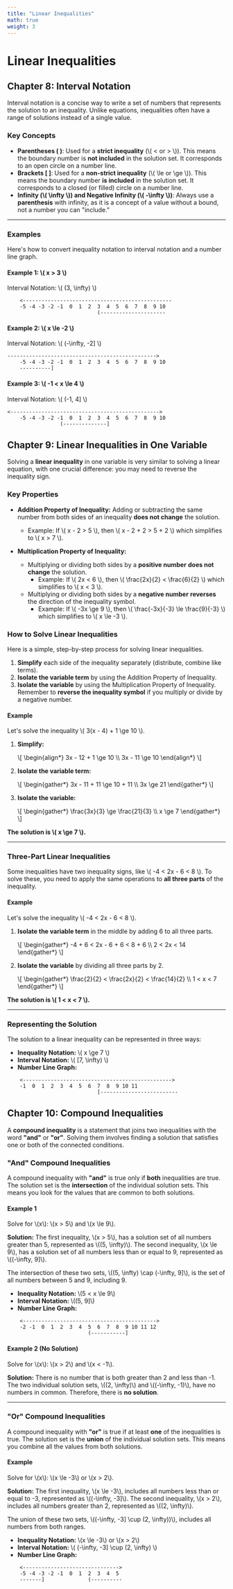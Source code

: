```yaml
---
title: "Linear Inequalities"
math: true
weight: 3
---
```


# Linear Inequalities

## Chapter 8: Interval Notation

Interval notation is a concise way to write a set of numbers that represents the solution to an inequality. Unlike equations, inequalities often have a range of solutions instead of a single value.

### Key Concepts

-   **Parentheses ( )**: Used for a **strict inequality** (\\( < or > \\)). This means the boundary number is **not included** in the solution set. It corresponds to an open circle on a number line.
-   **Brackets [ ]**: Used for a **non-strict inequality** (\\( \le or \ge \\)). This means the boundary number **is included** in the solution set. It corresponds to a closed (or filled) circle on a number line.
-   **Infinity (\\( \infty \\)) and Negative Infinity (\\( -\infty \\))**: Always use a **parenthesis** with infinity, as it is a concept of a value without a bound, not a number you can "include."

---

### Examples

Here's how to convert inequality notation to interval notation and a number line graph.

#### Example 1: \\( x > 3 \\)

Interval Notation: \\( (3, \infty) \\)

```text
    <------------------------------------------------
    -5 -4 -3 -2 -1  0  1  2  3  4  5  6  7  8  9 10
                             (---------------------
```

#### Example 2: \\( x \le -2 \\)

Interval Notation: \\( (-\infty, -2] \\)

```text
------------------------------------------------>
    -5 -4 -3 -2 -1  0  1  2  3  4  5  6  7  8  9 10
    ----------]
```

#### Example 3: \\( -1 < x \le 4 \\)

Interval Notation: \\( (-1, 4] \\)

```text
<------------------------------------------------>
    -5 -4 -3 -2 -1  0  1  2  3  4  5  6  7  8  9 10
                 (--------------]
```

## Chapter 9: Linear Inequalities in One Variable

Solving a **linear inequality** in one variable is very similar to solving a linear equation, with one crucial difference: you may need to reverse the inequality sign.

### Key Properties

-   **Addition Property of Inequality:** Adding or subtracting the same number from both sides of an inequality **does not change** the solution.

    -   Example: If \\( x - 2 > 5 \\), then \\( x - 2 + 2 > 5 + 2 \\) which simplifies to \\( x > 7 \\).

-   **Multiplication Property of Inequality:**

    -   Multiplying or dividing both sides by a **positive number** **does not change** the solution.
        -   Example: If \\( 2x < 6 \\), then \\( \frac{2x}{2} < \frac{6}{2} \\) which simplifies to \\( x < 3 \\).
    -   Multiplying or dividing both sides by a **negative number** **reverses** the direction of the inequality symbol.
        -   Example: If \\( -3x \ge 9 \\), then \\( \frac{-3x}{-3} \le \frac{9}{-3} \\) which simplifies to \\( x \le -3 \\).

### How to Solve Linear Inequalities

Here is a simple, step-by-step process for solving linear inequalities.

1.  **Simplify** each side of the inequality separately (distribute, combine like terms).
2.  **Isolate the variable term** by using the Addition Property of Inequality.
3.  **Isolate the variable** by using the Multiplication Property of Inequality. Remember to **reverse the inequality symbol** if you multiply or divide by a negative number.

#### Example

Let's solve the inequality \\( 3(x - 4) + 1 \ge 10 \\).

1.  **Simplify:**

    \\[
    \begin{align*}
    3x - 12 + 1 \\ge 10 \\\\
    3x - 11 \\ge 10
    \end{align*}
    \\]

2.  **Isolate the variable term:**

    \\[
    \begin{gather*}
    3x - 11 + 11 \\ge 10 + 11 \\\\
    3x \\ge 21
    \end{gather*}
    \\]

3.  **Isolate the variable:**

    \\[
    \begin{gather*}
    \frac{3x}{3} \ge \frac{21}{3} \\\\
    x \ge 7
    \end{gather*}
    \\]

**The solution is \\( x \ge 7 \\).**

---

### Three-Part Linear Inequalities

Some inequalities have two inequality signs, like \\( -4 < 2x - 6 < 8 \\). To solve these, you need to apply the same operations to **all three parts** of the inequality.

#### Example

Let's solve the inequality \\( -4 < 2x - 6 < 8 \\).

1.  **Isolate the variable term** in the middle by adding 6 to all three parts.

    \\[
    \begin{gather*}
    -4 + 6 \< 2x - 6 + 6 \< 8 + 6 \\\\
    2 \< 2x \< 14
    \end{gather*}
    \\]

2.  **Isolate the variable** by dividing all three parts by 2.

    \\[
    \begin{gather*}
    \frac{2}{2} \< \frac{2x}{2} \< \frac{14}{2} \\\\
    1 \< x \< 7
    \end{gather*}
    \\]

**The solution is \\( 1 < x < 7 \\).**

---

### Representing the Solution

The solution to a linear inequality can be represented in three ways:

-   **Inequality Notation:** \\( x \ge 7 \\)
-   **Interval Notation:** \\( [7, \infty) \\)
-   **Number Line Graph:**

<!-- end list -->

```text
    <------------------------------------------------>
    -1  0  1  2  3  4  5  6  7  8  9 10 11
                             [-------------------------
```

## Chapter 10: Compound Inequalities

A **compound inequality** is a statement that joins two inequalities with the word **"and"** or **"or"**. Solving them involves finding a solution that satisfies one or both of the connected conditions.

### "And" Compound Inequalities

A compound inequality with **"and"** is true only if **both** inequalities are true. The solution set is the **intersection** of the individual solution sets. This means you look for the values that are common to both solutions.

#### Example 1

Solve for \\(x\\): \\(x > 5\\) and \\(x \le 9\\).

**Solution:**
The first inequality, \\(x > 5\\), has a solution set of all numbers greater than 5, represented as \\((5, \infty)\\). The second inequality, \\(x \le 9\\), has a solution set of all numbers less than or equal to 9, represented as \\((-\infty, 9]\\).

The intersection of these two sets, \\((5, \infty) \cap (-\infty, 9]\\), is the set of all numbers between 5 and 9, including 9.

-   **Inequality Notation:** \\(5 < x \le 9\\)
-   **Interval Notation:** \\((5, 9]\\)
-   **Number Line Graph:**

<!-- end list -->

```text
    <------------------------------------------->
    -2 -1  0  1  2  3  4  5  6  7  8  9 10 11 12
                          (-----------]
```

#### Example 2 (No Solution)

Solve for \\(x\\): \\(x > 2\\) and \\(x < -1\\).

**Solution:**
There is no number that is both greater than 2 and less than -1. The two individual solution sets, \\((2, \infty)\\) and \\((-\infty, -1)\\), have no numbers in common. Therefore, there is **no solution**.

---

### "Or" Compound Inequalities

A compound inequality with **"or"** is true if at least **one** of the inequalities is true. The solution set is the **union** of the individual solution sets. This means you combine all the values from both solutions.

#### Example

Solve for \\(x\\): \\(x \le -3\\) or \\(x > 2\\).

**Solution:**
The first inequality, \\(x \le -3\\), includes all numbers less than or equal to -3, represented as \\((-\infty, -3]\\). The second inequality, \\(x > 2\\), includes all numbers greater than 2, represented as \\((2, \infty)\\).

The union of these two sets, \\((-\infty, -3] \cup (2, \infty))\\), includes all numbers from both ranges.

-   **Inequality Notation:** \\(x \le -3\\) or \\(x > 2\\)
-   **Interval Notation:** \\( (-\infty, -3] \cup (2, \infty) \\)
-   **Number Line Graph:**

<!-- end list -->

```text
    <------------------------------->
    -5 -4 -3 -2 -1  0  1  2  3  4  5
    -------]              (----------
```
